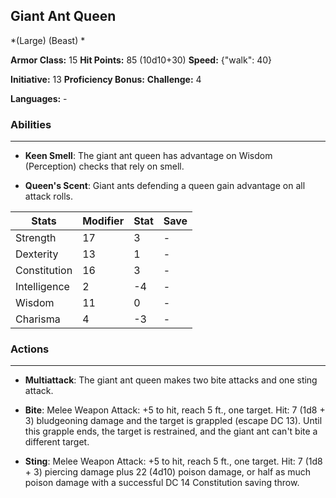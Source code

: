## Giant Ant Queen
*(Large) (Beast) *

**Armor Class:** 15
**Hit Points:** 85 (10d10+30)
**Speed:** {"walk": 40}

**Initiative:** 13
**Proficiency Bonus:**
**Challenge:** 4

**Languages:** -

### Abilities
 --- 
- **Keen Smell**: The giant ant queen has advantage on Wisdom (Perception) checks that rely on smell.

- **Queen's Scent**: Giant ants defending a queen gain advantage on all attack rolls.



| Stats | Modifier | Stat | Save
| ---- | ---- | ---- | ---- |
| Strength | 17 | 3 | - |
| Dexterity | 13 | 1 | - |
| Constitution | 16 | 3 | - |
| Intelligence | 2 | -4 | - |
| Wisdom | 11 | 0 | - |
| Charisma | 4 | -3 | - |

### Actions
 --- 
- **Multiattack**: The giant ant queen makes two bite attacks and one sting attack.

- **Bite**: Melee Weapon Attack: +5 to hit, reach 5 ft., one target. Hit: 7 (1d8 + 3) bludgeoning damage and the target is grappled (escape DC 13). Until this grapple ends, the target is restrained, and the giant ant can't bite a different target.

- **Sting**: Melee Weapon Attack: +5 to hit, reach 5 ft., one target. Hit: 7 (1d8 + 3) piercing damage plus 22 (4d10) poison damage, or half as much poison damage with a successful DC 14 Constitution saving throw.

